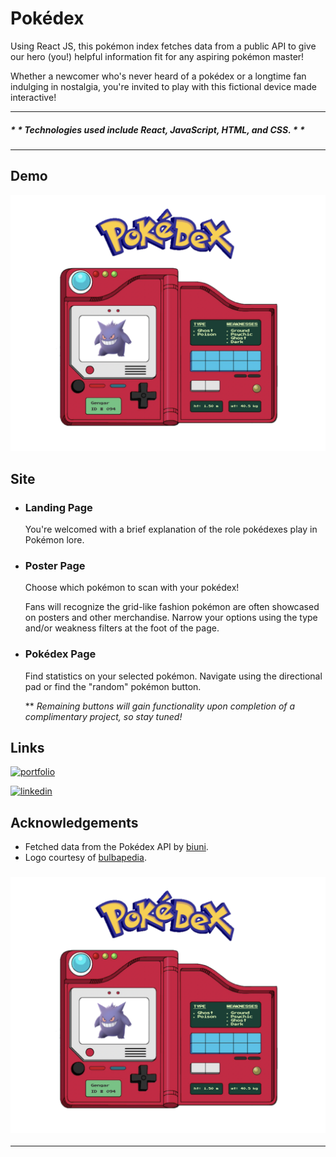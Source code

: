 

# Pokédex

Using React JS, this pokémon index fetches data from a public API to give our hero (you!) helpful information fit for any aspiring pokémon master!

Whether a newcomer who's never heard of a pokédex or a longtime fan indulging in nostalgia, you're invited to play with this fictional device made interactive!

---
##### * *  *Technologies used include* ***React***, ***JavaScript***, ***HTML***, *and* ***CSS***. * * 
---
## Demo

[<img width="900px" src="public/images/screenshot.png"/>](https://pokedex-nine-red.vercel.app/)

## Site
- ### Landing Page
  You're welcomed with a brief explanation of the role pokédexes play in Pokémon lore. 

- ### Poster Page
  Choose which pokémon to scan with your pokédex!
  
  Fans will recognize the grid-like fashion pokémon are often showcased on posters and other merchandise. Narrow your options using the type and/or weakness filters at the foot of the page.

- ### Pokédex Page
  Find statistics on your selected pokémon. Navigate using the directional pad or find the "random" pokémon button.
  
  ** *Remaining buttons will gain functionality upon completion of a complimentary project, so stay tuned!*
## Links
[![portfolio](https://img.shields.io/badge/my_portfolio-000?style=for-the-badge&logo=ko-fi&logoColor=white)](https://pokedex-nine-red.vercel.app)

[![linkedin](https://img.shields.io/badge/linkedin-0A66C2?style=for-the-badge&logo=linkedin&logoColor=white)](https://www.linkedin.com/in/jupiterdesphy/)



## Acknowledgements

 - Fetched data from the Pokédex API by [biuni](https://github.com/Biuni/PokemonGO-Pokedex).
 - Logo courtesy of [bulbapedia](https://bulbapedia.bulbagarden.net/w/index.php?title=File:Pokédex_logo.png&oldid=0).

### [<img width="900px" src="public/images/screenshot.png"/>](https://pokedex-nine-red.vercel.app/)

---
